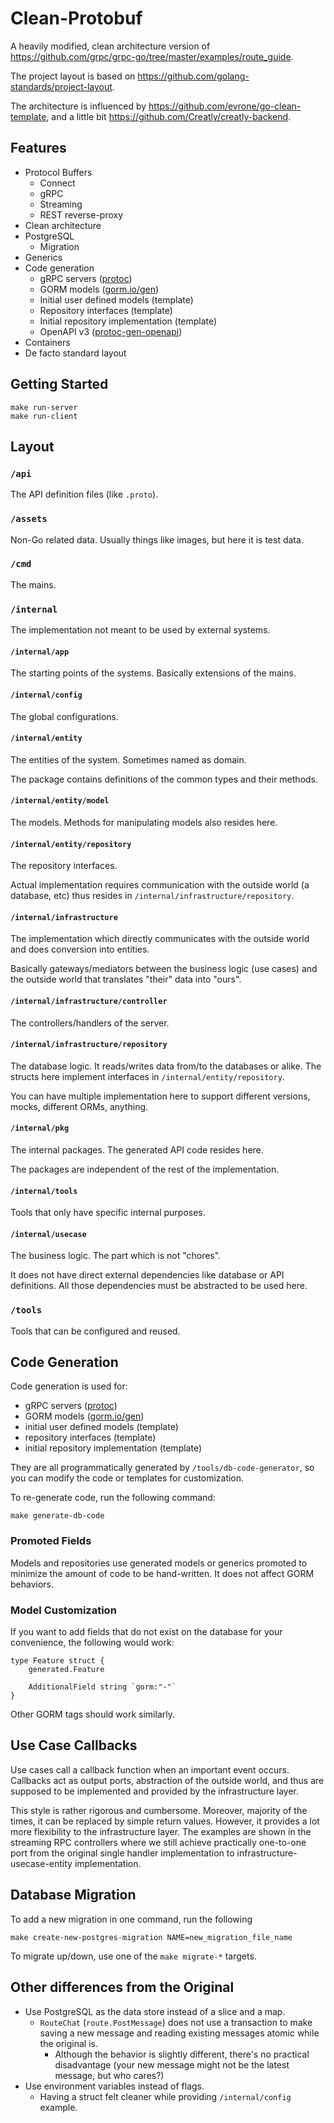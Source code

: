 # Clean-Protobuf

A heavily modified, clean architecture version of https://github.com/grpc/grpc-go/tree/master/examples/route_guide.

The project layout is based on https://github.com/golang-standards/project-layout.

The architecture is influenced by https://github.com/evrone/go-clean-template, and a little bit https://github.com/Creatly/creatly-backend.

## Features
- Protocol Buffers
    - Connect
    - gRPC
    - Streaming
    - REST reverse-proxy
- Clean architecture
- PostgreSQL
    - Migration
- Generics
- Code generation
    - gRPC servers ([protoc](https://github.com/protocolbuffers/protobuf))
    - GORM models ([gorm.io/gen](gorm.io/gen))
    - Initial user defined models (template)
    - Repository interfaces (template)
    - Initial repository implementation (template)
    - OpenAPI v3 ([protoc-gen-openapi](https://github.com/google/gnostic/tree/main/cmd/protoc-gen-openapi))
- Containers
- De facto standard layout

## Getting Started
```
make run-server
make run-client
```

## Layout
### `/api`
The API definition files (like `.proto`).

### `/assets`
Non-Go related data. Usually things like images, but here it is test data.

### `/cmd`
The mains.

### `/internal`
The implementation not meant to be used by external systems.

#### `/internal/app`
The starting points of the systems. Basically extensions of the mains.

#### `/internal/config`
The global configurations.

#### `/internal/entity`
The entities of the system. Sometimes named as domain.

The package contains definitions of the common types and their methods.

#### `/internal/entity/model`
The models. Methods for manipulating models also resides here.

#### `/internal/entity/repository`
The repository interfaces.

Actual implementation requires communication with the outside world (a database, etc) thus resides in `/internal/infrastructure/repository`.

#### `/internal/infrastructure`
The implementation which directly communicates with the outside world and does conversion into entities.

Basically gateways/mediators between the business logic (use cases) and the outside world that translates "their" data into "ours".

#### `/internal/infrastructure/controller`
The controllers/handlers of the server.

#### `/internal/infrastructure/repository`
The database logic. It reads/writes data from/to the databases or alike. The structs here implement interfaces in `/internal/entity/repository`.

You can have multiple implementation here to support different versions, mocks, different ORMs, anything.

#### `/internal/pkg`
The internal packages. The generated API code resides here.

The packages are independent of the rest of the implementation.

#### `/internal/tools`
Tools that only have specific internal purposes.

#### `/internal/usecase`
The business logic. The part which is not "chores".

It does not have direct external dependencies like database or API definitions. All those dependencies must be abstracted to be used here.

### `/tools`
Tools that can be configured and reused.

## Code Generation
Code generation is used for:

- gRPC servers ([protoc](https://github.com/protocolbuffers/protobuf))
- GORM models ([gorm.io/gen](gorm.io/gen))
- initial user defined models (template)
- repository interfaces (template)
- initial repository implementation (template)

They are all programmatically generated by `/tools/db-code-generator`, so you can modify the code or templates for customization.

To re-generate code, run the following command:
```
make generate-db-code
```

### Promoted Fields
Models and repositories use generated models or generics promoted to minimize the amount of code to be hand-written.
It does not affect GORM behaviors.

### Model Customization
If you want to add fields that do not exist on the database for your convenience, the following would work:

```
type Feature struct {
	generated.Feature

    AdditionalField string `gorm:"-"`
}
```

Other GORM tags should work similarly.

## Use Case Callbacks
Use cases call a callback function when an important event occurs. Callbacks act as output ports, abstraction of the outside world, and thus are supposed to be implemented and provided by the infrastructure layer.

This style is rather rigorous and cumbersome. Moreover, majority of the times, it can be replaced by simple return values. However, it provides a lot more flexibility to the infrastructure layer. The examples are shown in the streaming RPC controllers where we still achieve practically one-to-one port from the original single handler implementation to infrastructure-usecase-entity implementation.

## Database Migration
To add a new migration in one command, run the following
```
make create-new-postgres-migration NAME=new_migration_file_name
```

To migrate up/down, use one of the `make migrate-*` targets.

## Other differences from the Original
- Use PostgreSQL as the data store instead of a slice and a map.
    - `RouteChat` (`route.PostMessage`) does not use a transaction to make saving a new message and reading existing messages atomic while the original is.
        - Although the behavior is slightly different, there's no practical disadvantage (your new message might not be the latest message, but who cares?)
- Use environment variables instead of flags.
    - Having a struct felt cleaner while providing `/internal/config` example.

